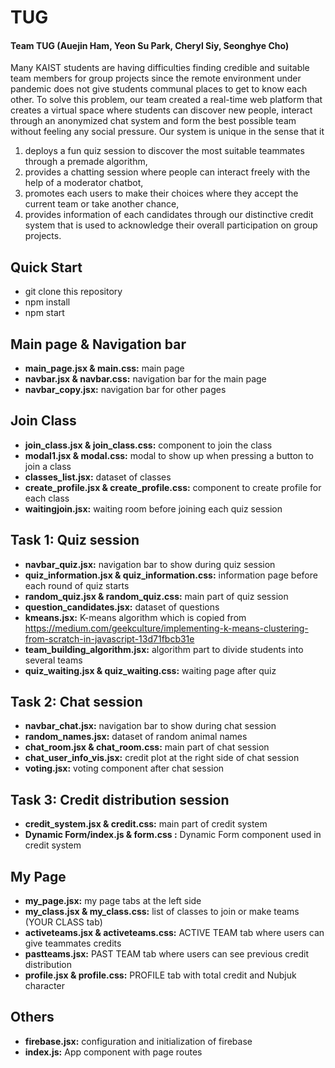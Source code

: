 # TUG
#### Team TUG (Auejin Ham, Yeon Su Park, Cheryl Siy, Seonghye Cho)
Many KAIST students are having difficulties finding credible and suitable team members for group projects since the remote environment under pandemic does not give students communal places to get to know each other. 
To solve this problem, our team created a real-time web platform that creates a virtual space where students can discover new people, interact through an anonymized chat system and form the best possible team without feeling any social pressure. 
Our system is unique in the sense that it 
1) deploys a fun quiz session to discover the most suitable teammates through a premade algorithm, 
2) provides a chatting session where people can interact freely with the help of a moderator chatbot, 
3) promotes each users to make their choices where they accept the current team or take another chance,
4) provides information of each candidates through our distinctive credit system that is used to acknowledge their overall participation on group projects.

## Quick Start
- git clone this repository
- npm install
- npm start


## Main page & Navigation bar
- **main_page.jsx & main.css:** main page
- **navbar.jsx & navbar.css:** navigation bar for the main page
- **navbar_copy.jsx:** navigation bar for other pages

## Join Class
- **join_class.jsx & join_class.css:** component to join the class
- **modal1.jsx & modal.css:** modal to show up when pressing a button to join a class
- **classes_list.jsx:** dataset of classes
- **create_profile.jsx & create_profile.css:** component to create profile for each class
- **waitingjoin.jsx:** waiting room before joining each quiz session

## Task 1: Quiz session
- **navbar_quiz.jsx:** navigation bar to show during quiz session
- **quiz_information.jsx & quiz_information.css:** information page before each round of quiz starts
- **random_quiz.jsx & random_quiz.css:** main part of quiz session
- **question_candidates.jsx:** dataset of questions
- **kmeans.jsx:** K-means algorithm which is copied from https://medium.com/geekculture/implementing-k-means-clustering-from-scratch-in-javascript-13d71fbcb31e
- **team_building_algorithm.jsx:** algorithm part to divide students into several teams
- **quiz_waiting.jsx & quiz_waiting.css:** waiting page after quiz

## Task 2: Chat session
- **navbar_chat.jsx:** navigation bar to show during chat session
- **random_names.jsx:** dataset of random animal names
- **chat_room.jsx & chat_room.css:** main part of chat session
- **chat_user_info_vis.jsx:** credit plot at the right side of chat session
- **voting.jsx:** voting component after chat session

## Task 3: Credit distribution session
- **credit_system.jsx & credit.css:** main part of credit system
- **Dynamic Form/index.js & form.css :** Dynamic Form component used in credit system

## My Page
- **my_page.jsx:** my page tabs at the left side
- **my_class.jsx & my_class.css:** list of classes to join or make teams (YOUR CLASS tab)
- **activeteams.jsx & activeteams.css:** ACTIVE TEAM tab where users can give teammates credits
- **pastteams.jsx:** PAST TEAM tab where users can see previous credit distribution
- **profile.jsx & profile.css:** PROFILE tab with total credit and Nubjuk character

## Others
- **firebase.jsx:** configuration and initialization of firebase
- **index.js:** App component with page routes
